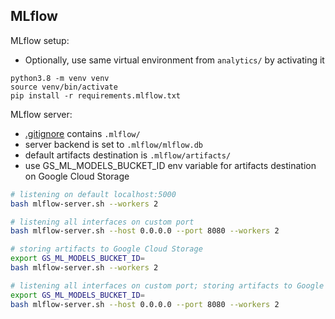 
## MLflow

MLflow setup:
- Optionally, use same virtual environment from `analytics/` by activating it
```
python3.8 -m venv venv
source venv/bin/activate
pip install -r requirements.mlflow.txt
```

MLflow server:
- [.gitignore](.gitignore) contains `.mlflow/`
- server backend is set to `.mlflow/mlflow.db`
- default artifacts destination is `.mlflow/artifacts/`
- use GS_ML_MODELS_BUCKET_ID env variable for artifacts destination on Google Cloud Storage
```bash
# listening on default localhost:5000
bash mlflow-server.sh --workers 2

# listening all interfaces on custom port
bash mlflow-server.sh --host 0.0.0.0 --port 8080 --workers 2

# storing artifacts to Google Cloud Storage
export GS_ML_MODELS_BUCKET_ID=
bash mlflow-server.sh --workers 2

# listening all interfaces on custom port; storing artifacts to Google Cloud Storage
export GS_ML_MODELS_BUCKET_ID=
bash mlflow-server.sh --host 0.0.0.0 --port 8080 --workers 2
```
